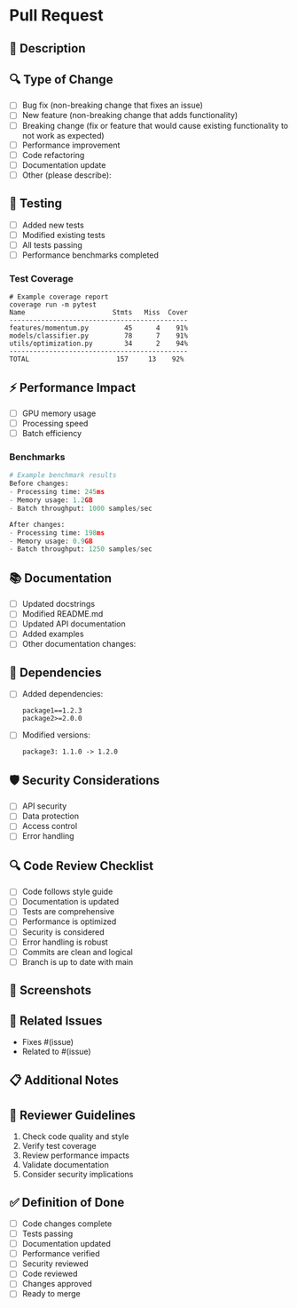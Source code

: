 # Pull Request

## 📝 Description
<!-- Provide a detailed description of the changes in this PR -->

## 🔍 Type of Change
<!-- Check relevant options -->
- [ ] Bug fix (non-breaking change that fixes an issue)
- [ ] New feature (non-breaking change that adds functionality)
- [ ] Breaking change (fix or feature that would cause existing functionality to not work as expected)
- [ ] Performance improvement
- [ ] Code refactoring
- [ ] Documentation update
- [ ] Other (please describe):

## 🧪 Testing
<!-- Describe the tests you've added or modified -->
- [ ] Added new tests
- [ ] Modified existing tests
- [ ] All tests passing
- [ ] Performance benchmarks completed

### Test Coverage
<!-- Provide details about test coverage -->
```
# Example coverage report
coverage run -m pytest
Name                      Stmts   Miss  Cover
---------------------------------------------
features/momentum.py         45      4    91%
models/classifier.py         78      7    91%
utils/optimization.py        34      2    94%
---------------------------------------------
TOTAL                      157     13    92%
```

## ⚡ Performance Impact
<!-- Describe any performance improvements or impacts -->
- [ ] GPU memory usage
- [ ] Processing speed
- [ ] Batch efficiency

### Benchmarks
<!-- Include relevant benchmark results -->
```python
# Example benchmark results
Before changes:
- Processing time: 245ms
- Memory usage: 1.2GB
- Batch throughput: 1000 samples/sec

After changes:
- Processing time: 198ms
- Memory usage: 0.9GB
- Batch throughput: 1250 samples/sec
```

## 📚 Documentation
<!-- List documentation changes -->
- [ ] Updated docstrings
- [ ] Modified README.md
- [ ] Updated API documentation
- [ ] Added examples
- [ ] Other documentation changes:

## 🔄 Dependencies
<!-- List any new dependencies or modified versions -->
- [ ] Added dependencies:
  ```
  package1==1.2.3
  package2>=2.0.0
  ```
- [ ] Modified versions:
  ```
  package3: 1.1.0 -> 1.2.0
  ```

## 🛡️ Security Considerations
<!-- Describe security implications and mitigations -->
- [ ] API security
- [ ] Data protection
- [ ] Access control
- [ ] Error handling

## 🔍 Code Review Checklist
<!-- Verify these items before requesting review -->
- [ ] Code follows style guide
- [ ] Documentation is updated
- [ ] Tests are comprehensive
- [ ] Performance is optimized
- [ ] Security is considered
- [ ] Error handling is robust
- [ ] Commits are clean and logical
- [ ] Branch is up to date with main

## 📸 Screenshots
<!-- If applicable, add screenshots to help explain your changes -->

## 🎯 Related Issues
<!-- Link related issues -->
- Fixes #(issue)
- Related to #(issue)

## 📋 Additional Notes
<!-- Any additional information that reviewers should know -->

## 🤝 Reviewer Guidelines
<!-- Instructions for reviewers -->
1. Check code quality and style
2. Verify test coverage
3. Review performance impacts
4. Validate documentation
5. Consider security implications

## ✅ Definition of Done
<!-- Criteria for considering this PR complete -->
- [ ] Code changes complete
- [ ] Tests passing
- [ ] Documentation updated
- [ ] Performance verified
- [ ] Security reviewed
- [ ] Code reviewed
- [ ] Changes approved
- [ ] Ready to merge 